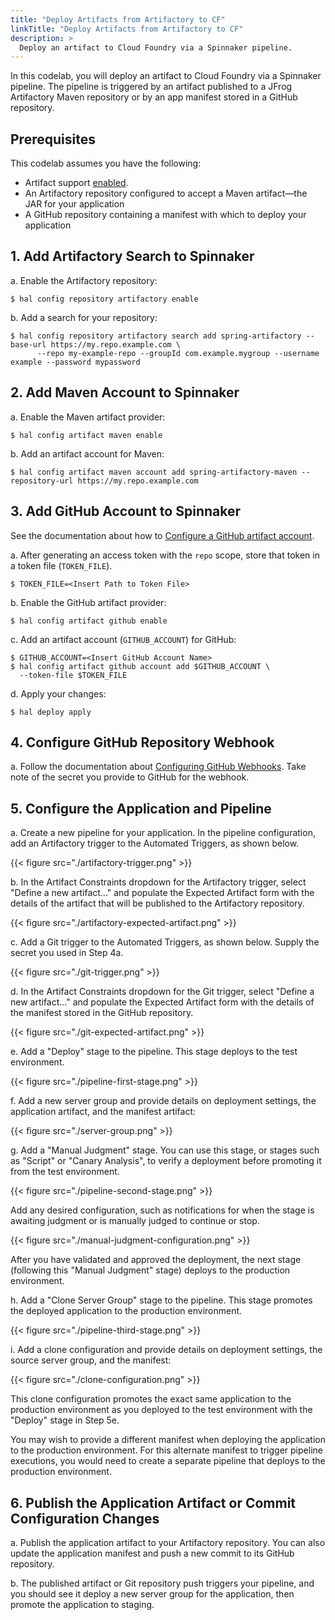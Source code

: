 ```yaml
---
title: "Deploy Artifacts from Artifactory to CF"
linkTitle: "Deploy Artifacts from Artifactory to CF"
description: >
  Deploy an artifact to Cloud Foundry via a Spinnaker pipeline.
---
```


In this codelab, you will deploy an artifact to Cloud Foundry via a Spinnaker pipeline. The pipeline is triggered by an artifact published to a JFrog Artifactory Maven repository or by an app manifest stored in a GitHub repository.

## Prerequisites

This codelab assumes you have the following:

* Artifact support [enabled](/reference/artifacts/#enabling-artifact-support).
* An Artifactory repository configured to accept a Maven artifact&mdash;the JAR for your application
* A GitHub repository containing a manifest with which to deploy your application

## 1. Add Artifactory Search to Spinnaker

a. Enable the Artifactory repository:

  ```
  $ hal config repository artifactory enable
  ```

b. Add a search for your repository:

  ```
  $ hal config repository artifactory search add spring-artifactory --base-url https://my.repo.example.com \
		--repo my-example-repo --groupId com.example.mygroup --username example --password mypassword
  ```

## 2. Add Maven Account to Spinnaker

a. Enable the Maven artifact provider:

  ```
  $ hal config artifact maven enable
  ```

b. Add an artifact account for Maven:

  ```
  $ hal config artifact maven account add spring-artifactory-maven --repository-url https://my.repo.example.com
  ```

## 3. Add GitHub Account to Spinnaker

See the documentation about how to [Configure a GitHub artifact account](https://www.spinnaker.io/setup/artifacts/github/).

a. After generating an access token with the `repo` scope, store that token in a token file (`TOKEN_FILE`).

  ```
  $ TOKEN_FILE=<Insert Path to Token File>
  ```

b. Enable the GitHub artifact provider:

  ```
  $ hal config artifact github enable
  ```

c. Add an artifact account (`GITHUB_ACCOUNT`) for GitHub:

  ```
  $ GITHUB_ACCOUNT=<Insert GitHub Account Name>
  $ hal config artifact github account add $GITHUB_ACCOUNT \
    --token-file $TOKEN_FILE
  ```

d. Apply your changes:

  ```
  $ hal deploy apply
  ```

## 4. Configure GitHub Repository Webhook

a. Follow the documentation about [Configuring GitHub Webhooks](https://www.spinnaker.io/setup/triggers/github/). Take note of the secret you provide to GitHub for the webhook.

## 5. Configure the Application and Pipeline

a. Create a new pipeline for your application. In the pipeline configuration, add an Artifactory trigger to the Automated Triggers, as shown below.

  {{< figure src="./artifactory-trigger.png" >}}

b. In the Artifact Constraints dropdown for the Artifactory trigger, select "Define a new artifact..." and populate the Expected Artifact form with the details of the artifact that will be published to the Artifactory repository.

  {{< figure src="./artifactory-expected-artifact.png" >}}

c. Add a Git trigger to the Automated Triggers, as shown below. Supply the secret you used in Step 4a.

  {{< figure src="./git-trigger.png" >}}

d. In the Artifact Constraints dropdown for the Git trigger, select "Define a new artifact..." and populate the Expected Artifact form with the details of the manifest stored in the GitHub repository.

  {{< figure src="./git-expected-artifact.png" >}}

e. Add a "Deploy" stage to the pipeline. This stage deploys to the test environment.

  {{< figure src="./pipeline-first-stage.png" >}}

f. Add a new server group and provide details on deployment settings, the application artifact, and the manifest artifact:

  {{< figure src="./server-group.png" >}}

g. Add a "Manual Judgment" stage. You can use this stage, or stages such as "Script" or "Canary Analysis", to verify a deployment before promoting it from the test environment.

  {{< figure src="./pipeline-second-stage.png" >}}

Add any desired configuration, such as notifications for when the stage is awaiting judgment or is manually judged to continue or stop.

  {{< figure src="./manual-judgment-configuration.png" >}}

After you have validated and approved the deployment, the next stage (following this "Manual Judgment" stage) deploys to the production environment.

h. Add a "Clone Server Group" stage to the pipeline. This stage promotes the deployed application to the production environment.

  {{< figure src="./pipeline-third-stage.png" >}}

i. Add a clone configuration and provide details on deployment settings, the source server group, and the manifest:

  {{< figure src="./clone-configuration.png" >}}

This clone configuration promotes the exact same application to the production environment as you deployed to the test environment with the "Deploy" stage in Step 5e.

You may wish to provide a different manifest when deploying the application to the production environment. For this alternate manifest to trigger pipeline executions, you would need to create a separate pipeline that deploys to the production environment.

## 6. Publish the Application Artifact or Commit Configuration Changes

a. Publish the application artifact to your Artifactory repository. You can also update the application manifest and push a new commit to its GitHub repository.

b. The published artifact or Git repository push triggers your pipeline, and you should see it deploy a new server group for the application, then promote the application to staging.
